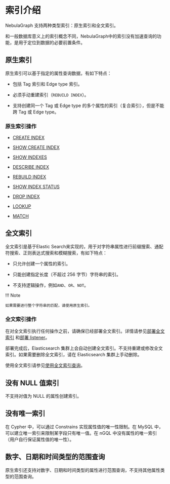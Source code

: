 # 索引介绍

NebulaGraph 支持两种类型索引：原生索引和全文索引。

和一般数据库意义上的索引概念不同，NebulaGraph中的索引没有加速查询的功能，是用于定位到数据的必要前置条件。

## 原生索引

原生索引可以基于指定的属性查询数据，有如下特点：

- 包括 Tag 索引和 Edge type 索引。

- 必须手动重建索引（`REBUILD INDEX`）。

- 支持创建同一个 Tag 或 Edge type 的多个属性的索引（复合索引），但是不能跨 Tag 或 Edge type。

### 原生索引操作

- [CREATE INDEX](1.create-native-index.md)

- [SHOW CREATE INDEX](2.1.show-create-index.md)

- [SHOW INDEXES](2.show-native-indexes.md)

- [DESCRIBE INDEX](3.describe-native-index.md)

- [REBUILD INDEX](4.rebuild-native-index.md)

- [SHOW INDEX STATUS](5.show-native-index-status.md)

- [DROP INDEX](6.drop-native-index.md)

- [LOOKUP](../7.general-query-statements/5.lookup.md)

- [MATCH](../7.general-query-statements/2.match.md)

## 全文索引

全文索引是基于Elastic Search来实现的，用于对字符串属性进行前缀搜索、通配符搜索、正则表达式搜索和模糊搜索，有如下特点：

- 只允许创建一个属性的索引。

- 只能创建指定长度（不超过 256 字节）字符串的索引。

- 不支持逻辑操作，例如`AND`、`OR`、`NOT`。

!!! Note

    如果需要进行整个字符串的匹配，请使用原生索引。

### 全文索引操作

在对全文索引执行任何操作之前，请确保已经部署全文索引。详情请参见[部署全文索引](../../4.deployment-and-installation/6.deploy-text-based-index/2.deploy-es.md) 和[部署 listener](../../4.deployment-and-installation/6.deploy-text-based-index/3.deploy-listener.md)。

部署完成后，Elasticsearch 集群上会自动创建全文索引。不支持重建或修改全文索引。如果需要删除全文索引，请在 Elasticsearch 集群上手动删除。

使用全文索引请参见[使用全文索引查询](../15.full-text-index-statements/1.search-with-text-based-index.md)。

## 没有 NULL 值索引

不支持对值为 NULL 的属性创建索引。

## 没有唯一索引

在 Cypher 中，可以通过 Constrains 实现属性值的唯一性限制。在 MySQL 中，可以建立唯一索引来限制某字段只有唯一值。在 nGQL 中没有属性的唯一索引（用户自行保证属性值的唯一性）。

## 数字、日期和时间类型的范围查询

原生索引还支持对数字、日期和时间类型的属性进行范围查询，不支持其他属性类型的范围查询。


